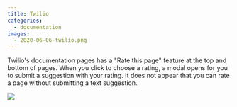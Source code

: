 ```yaml
---
title: Twilio
categories:
  - documentation
images:
  - 2020-06-06-twilio.png
---
```


Twilio's documentation pages has a "Rate this page" feature at the top and bottom of pages. When you click to choose a rating, a modal opens for you to submit a suggestion with your rating. It does not appear that you can rate a page without submitting a text suggestion.

![](/feedback-library/img/2020-06-06-twilio.png)
